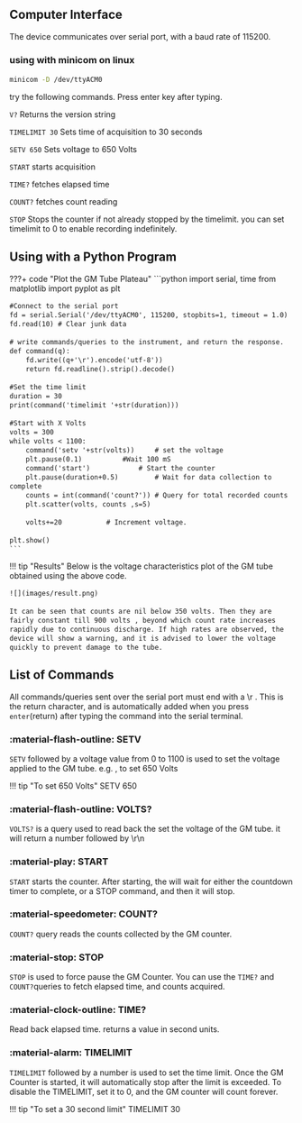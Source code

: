 ## Computer Interface

The device communicates over serial port, with a baud rate of 115200.

### using with minicom on linux

```bash
minicom -D /dev/ttyACM0
```

try the following commands. Press enter key after typing. 

`V?`
Returns the version string

`TIMELIMIT 30`
Sets time of acquisition to 30 seconds

`SETV 650`
Sets voltage to 650 Volts

`START`
starts acquisition

`TIME?`
fetches elapsed time

`COUNT?`
fetches count reading

`STOP`
Stops the counter if not already stopped by the timelimit. you can set timelimit to 0 to enable recording indefinitely.

## Using with a Python Program

???+ code "Plot the GM Tube Plateau"
	```python
	import serial, time
	from matplotlib import pyplot as plt


	#Connect to the serial port
	fd = serial.Serial('/dev/ttyACM0', 115200, stopbits=1, timeout = 1.0) 
	fd.read(10) # Clear junk data

	# write commands/queries to the instrument, and return the response.
	def command(q):
		fd.write((q+'\r').encode('utf-8'))
		return fd.readline().strip().decode()

	#Set the time limit
	duration = 30
	print(command('timelimit '+str(duration)))

	#Start with X Volts
	volts = 300
	while volts < 1100:
		command('setv '+str(volts)) 	# set the voltage
		plt.pause(0.1) 			#Wait 100 mS
		command('start')	    	# Start the counter
		plt.pause(duration+0.5)     	# Wait for data collection to complete
		counts = int(command('count?'))	# Query for total recorded counts
		plt.scatter(volts, counts ,s=5)

		volts+=20		   	# Increment voltage.

	plt.show()
	```

!!! tip "Results"
	Below is the voltage characteristics plot of the GM tube obtained using the above code.
	
	![](images/result.png)
	
	It can be seen that counts are nil below 350 volts. Then they are fairly constant till 900 volts , beyond which count rate increases rapidly due to continuous discharge. If high rates are observed, the device will show a warning, and it is advised to lower the voltage quickly to prevent damage to the tube.




## List of Commands

All commands/queries sent over the serial port must end with a \r . This is the return character, and is automatically
 added when you press `enter`(return) after typing the command into the serial terminal.


### :material-flash-outline: SETV
`SETV` followed by a voltage value from 0 to 1100 is used to set the voltage applied to the GM tube.
e.g. , to set 650 Volts

!!! tip "To set 650 Volts"
	SETV 650

### :material-flash-outline: VOLTS?

`VOLTS?` is a query used to read back the set the voltage of the GM tube.
it will return a number followed by \r\n


### :material-play: START

`START` starts the counter. After starting, the will wait for either the countdown timer to complete, or a STOP command, and then it will stop.

### :material-speedometer: COUNT?

`COUNT?` query reads the counts collected by the GM counter.

### :material-stop: STOP

`STOP` is used to force pause the GM Counter. You can use the `TIME?` and `COUNT?`queries to fetch elapsed time, and counts acquired.

### :material-clock-outline: TIME?

Read back elapsed time. returns a value in second units.

### :material-alarm: TIMELIMIT

`TIMELIMIT` followed by a number is used to set the time limit. Once the GM Counter is started, it will automatically stop after the limit is exceeded. To disable the TIMELIMIT, set it to 0, and the GM counter will count forever.

!!! tip "To set a 30 second limit"
	TIMELIMIT 30


